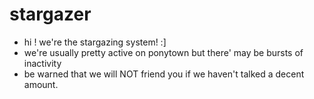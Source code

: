 # stargazer
- hi ! we're the stargazing system! :]
- we're usually pretty active on ponytown but there' may be bursts of inactivity
- be warned that we will NOT friend you if we haven't talked a decent amount.


